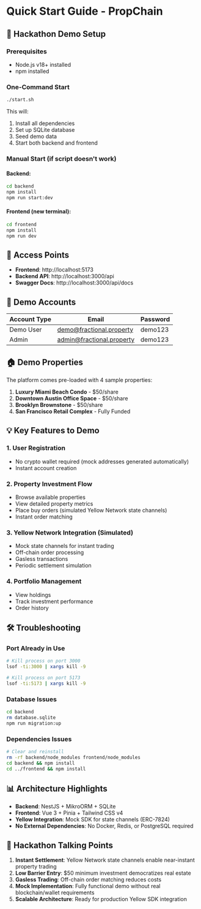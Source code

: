 # Quick Start Guide - PropChain

## 🚀 Hackathon Demo Setup

### Prerequisites
- Node.js v18+ installed
- npm installed

### One-Command Start
```bash
./start.sh
```

This will:
1. Install all dependencies
2. Set up SQLite database
3. Seed demo data
4. Start both backend and frontend

### Manual Start (if script doesn't work)

#### Backend:
```bash
cd backend
npm install
npm run start:dev
```

#### Frontend (new terminal):
```bash
cd frontend
npm install
npm run dev
```

## 📱 Access Points

- **Frontend**: http://localhost:5173
- **Backend API**: http://localhost:3000/api
- **Swagger Docs**: http://localhost:3000/api/docs

## 🔑 Demo Accounts

| Account Type | Email | Password |
|-------------|-------|----------|
| Demo User | demo@fractional.property | demo123 |
| Admin | admin@fractional.property | demo123 |

## 🏠 Demo Properties

The platform comes pre-loaded with 4 sample properties:
1. **Luxury Miami Beach Condo** - $50/share
2. **Downtown Austin Office Space** - $50/share
3. **Brooklyn Brownstone** - $50/share
4. **San Francisco Retail Complex** - Fully Funded

## 💡 Key Features to Demo

### 1. User Registration
- No crypto wallet required (mock addresses generated automatically)
- Instant account creation

### 2. Property Investment Flow
- Browse available properties
- View detailed property metrics
- Place buy orders (simulated Yellow Network state channels)
- Instant order matching

### 3. Yellow Network Integration (Simulated)
- Mock state channels for instant trading
- Off-chain order processing
- Gasless transactions
- Periodic settlement simulation

### 4. Portfolio Management
- View holdings
- Track investment performance
- Order history

## 🛠 Troubleshooting

### Port Already in Use
```bash
# Kill process on port 3000
lsof -ti:3000 | xargs kill -9

# Kill process on port 5173
lsof -ti:5173 | xargs kill -9
```

### Database Issues
```bash
cd backend
rm database.sqlite
npm run migration:up
```

### Dependencies Issues
```bash
# Clear and reinstall
rm -rf backend/node_modules frontend/node_modules
cd backend && npm install
cd ../frontend && npm install
```

## 📊 Architecture Highlights

- **Backend**: NestJS + MikroORM + SQLite
- **Frontend**: Vue 3 + Pinia + Tailwind CSS v4
- **Yellow Integration**: Mock SDK for state channels (ERC-7824)
- **No External Dependencies**: No Docker, Redis, or PostgreSQL required

## 🎯 Hackathon Talking Points

1. **Instant Settlement**: Yellow Network state channels enable near-instant property trading
2. **Low Barrier Entry**: $50 minimum investment democratizes real estate
3. **Gasless Trading**: Off-chain order matching reduces costs
4. **Mock Implementation**: Fully functional demo without real blockchain/wallet requirements
5. **Scalable Architecture**: Ready for production Yellow SDK integration